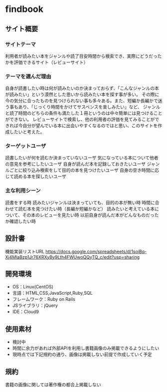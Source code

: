 # findbook

## サイト概要
### サイトテーマ
利用者が読みたい本をジャンルや読了目安時間から検索でき、実際にどうだったかを評価できるサイト（レビューサイト）

### テーマを選んだ理由
自身が読書したい時は何が読みたいのか決まっておらず、「こんなジャンルの本が読みたい」という漠然とした思いから読みたい本を探す事が多い。
その際に今の気分に合ったものを見つけられない事も多々ある。また、短編か長編かで迷う事もあり、「じっくり時間をかけてサスペンスを楽しみたい」など、
ジャンルと読了時間のどちらの条件も満たした１冊というのは中々簡単には見つけることができない。
レビューサイトで検索し、他の利用者の評価を見てみることができれば今自分が望んでいる本に出会いやすくなるのではと思い、このサイトを作成したいと考えた。

### ターゲットユーザ
読書したいが何を読むか決まっていないユーザ
気になっている本について他者の意見を参考にしたいユーザ
自身が読んだ本を記録しておきたいユーザ
ジャンルごとに絞り込み検索をして目的の本を見つけたいユーザ
自身の空き時間に応じて読める本を探したいユーザ

### 主な利用シーン
読書をする時
読みたいジャンルは決まっていても、目的の本が無い時
時間に合わせて読む本を見つけたい時（長編か短編かなど）
読みたいと考えている本について、その本のレビューを見たい時
以前自身が読んだ本がどんなものだったか確認したい時

## 設計書
機能実装リストURL https://docs.google.com/spreadsheets/d/1soiBq-Xj4MlaBzp1Jr76XRXyBy9Lth4FWUwoQQyTQ_c/edit?usp=sharing

## 開発環境
- OS：Linux(CentOS)
- 言語：HTML,CSS,JavaScript,Ruby,SQL
- フレームワーク：Ruby on Rails
- JSライブラリ：jQuery
- IDE：Cloud9

## 使用素材
- 検討中
- 時間に余力があれば外部APIを利用し書籍画像のみ掲載できるようにしたい
- 現時点では下記規約の通り、画像は掲載しない前提で作成していく予定

## 規約
書籍の画像に関しては著作権の都合上掲載しない